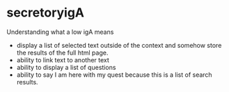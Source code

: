 # secretoryigA
Understanding what a low igA means

- display a list of selected text outside of the context and somehow store the results of the full html page.
- ability to link text to another text
- ability to display a list of questions
- ability to say I am here with my quest because this is a list of search results.
